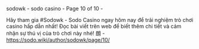 sodowk - sodo casino - Page 10 of 10 - 

Hãy tham gia #Sodowk - Sodo Casino ngay hôm nay để trải nghiệm trò chơi casino hấp dẫn nhất! Đọc bài viết trên web để biết thêm chi tiết và cảm nhận sự thú vị của trò chơi này nhé! 朗 - https://sodo.wiki/author/sodowk/page/10/
